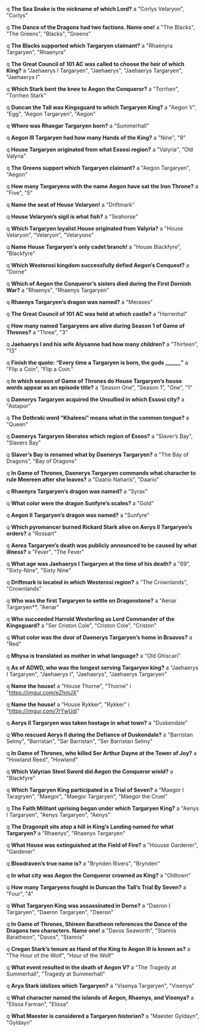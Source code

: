 q **The Sea Snake is the nickname of which Lord?**
a "Corlys Velaryon", "Corlys"

q **The Dance of the Dragons had two factions. Name one!**
a "The Blacks", "The Greens", "Blacks", "Greens"

q **The Blacks supported which Targaryen claimant?**
a "Rhaenyra Targaryen", "Rhaenyra"

q **The Great Council of 101 AC was called to choose the heir of which King?**
a "Jaehaerys I Targaryen", "Jaehaerys", "Jaehaerys Targaryen", "Jaehaerys I"

q **Which Stark bent the knee to Aegon the Conqueror?**
a "Torrhen", "Torrhen Stark"

q **Duncan the Tall was Kingsguard to which Targaryen King?**
a "Aegon V", "Egg", "Aegon Targaryen", "Aegon"

q **Where was Rhaegar Targaryen born?**
a "Summerhall"

q **Aegon III Targaryen had how many Hands of the King?**
a "Nine", "9"

q **House Targaryen originated from what Essosi region?**
a "Valyria", "Old Valyria"

q **The Greens support which Targaryen claimant?**
a "Aegon Targaryen", "Aegon"

q **How many Targaryens with the name Aegon have sat the Iron Throne?**
a "Five", "5"

q **Name the seat of House Velaryon!**
a "Driftmark"

q **House Velaryon’s sigil is what fish?**
a "Seahorse"

q **Which Targaryen loyalist House originated from Valyria?**
a "House Velaryon", "Velaryon", "Velaryons"

q **Name House Targaryen's only cadet branch!**
a "House Blackfyre", "Blackfyre"

q **Which Westerosi kingdom successfully defied Aegon’s Conquest?**
a "Dorne"

q **Which of Aegon the Conqueror’s sisters died during the First Dornish War?**
a "Rhaenys", "Rhaenys Targaryen"

q **Rhaenys Targaryen’s dragon was named?**
a "Meraxes"

q **The Great Council of 101 AC was held at which castle?**
a "Harrenhal"

q **How many named Targaryens are alive during Season 1 of Game of Thrones?**
a "Three", "3"

q **Jaehaerys I and his wife Alysanne had how many children?**
a "Thirteen", "13"

q **Finish the quote: “Every time a Targaryen is born, the gods ______”**
a "Flip a Coin", "Flip a Coin."

q **In which season of Game of Thrones do House Targaryen’s house words appear as an episode title?**
a 'Season One", "Season 1", "One", "1"

q **Daenerys Targaryen acquired the Unsullied in which Essosi city?**
a "Astapor"

q **The Dothraki word “Khaleesi” means what in the common tongue?**
a "Queen"

q **Daenerys Targaryen liberates which region of Essos?**
a "Slaver’s Bay", "Slavers Bay"

q **Slaver’s Bay is renamed what by Daenerys Targaryen?**
a "The Bay of Dragons", "Bay of Dragons"

q **In Game of Thrones, Daenerys Targaryen commands what character to rule Meereen after she leaves?**
a "Daario Naharis", "Daario"

q **Rhaenyra Targaryen’s dragon was named?**
a "Syrax"

q **What color were the dragon Sunfyre’s scales?**
a "Gold"

q **Aegon II Targaryen’s dragon was named?**
a "Sunfyre"

q **Which pyromancer burned Rickard Stark alive on Aerys II Targaryen’s orders?**
a "Rossart"

q **Aerea Targaryen’s death was publicly announced to be caused by what illness?**
a "Fever", "The Fever"

q **What age was Jaehaerys I Targaryen at the time of his death?**
a "69", "Sixty-Nine", "Sixty Nine"

q **Driftmark is located in which Westerosi region?**
a "The Crownlands", "Crownlands"

q **Who was the first Targaryen to settle on Dragonstone?**
a "Aenar Targaryen**, "Aenar"

q **Who succeeded Harrold Westerling as Lord Commander of the Kingsguard?**
a "Ser Criston Cole", "Criston Cole", "Criston"

q **What color was the door of Daenerys Targaryen’s home in Braavos?**
a "Red"

q **Mhysa is translated as mother in what language?**
a "Old Ghiscari"

q **As of ADWD, who was the longest serving Targaryen king?**
a "Jaehaerys I Targaryen", "Jaehaerys I", "Jaehaerys", "Jaehaerys Targaryen" 

q **Name the house!**
a "House Thorne", "Thorne"
i "https://imgur.com/eZhnjJX"

q **Name the house!**
a "House Rykker", "Rykker"
i "https://imgur.com/7rYwUdi"

q **Aerys II Targaryen was taken hostage in what town?**
a "Duskendale"

q **Who rescued Aerys II during the Defiance of Duskendale?**
a "Barristan Selmy", "Barristan", "Ser Barristan", "Ser Barristan Selmy"

q **In Game of Thrones, who killed Ser Arthur Dayne at the Tower of Joy?**
a "Howland Reed", "Howland"

q **Which Valyrian Steel Sword did Aegon the Conqueror wield?**
a "Blackfyre"

q **Which Targaryen King participated in a Trial of Seven?**
a "Maegor I Taragryen", "Maegor", "Maegor Targaryen", "Maegor the Cruel"

q **The Faith Militant uprising began under which Targaryen King?**
a "Aenys I Targaryen", "Aenys Targaryen", "Aenys"

q **The Dragonpit sits atop a hill in King’s Landing named for what Targaryen?**
a "Rhaenys", "Rhaenys Targaryen"

q **What House was extinguished at the Field of Fire?**
a "Houuse Gardener", "Gardener"

q **Bloodraven’s true name is?**
a "Brynden Rivers", "Brynden"

q **In what city was Aegon the Conqueror crowned as King?**
a "Oldtown"

q **How many Targaryens fought in Duncan the Tall’s Trial By Seven?**
a "Four", "4"

q **What Targaryen King was assassinated in Dorne?**
a "Daeron I Targaryen", "Daeron Targaryen", "Daeron"

q **In Game of Thrones, Shireen Baratheon references the Dance of the Dragons two characters. Name one!**
a "Davos Seaworth", "Stannis Baratheon", "Davos", "Stannis"

q **Cregan Stark’s tenure as Hand of the King to Aegon III is known as?**
a "The Hour of the Wolf", "Hour of the Wolf"

q **What event resulted in the death of Aegon V?**
a "The Tragedy at Summerhall", "Tragedy at Summerhall"

q **Arya Stark idolizes which Targaryen?**
a "Visenya Targaryen", "Visenya"

q **What character named the islands of Aegon, Rhaenys, and Visenya?**
a "Elissa Farman", "Elissa"

q **What Maester is considered a Targaryen historian?**
a "Maester Gyldayn", "Gyldayn"
